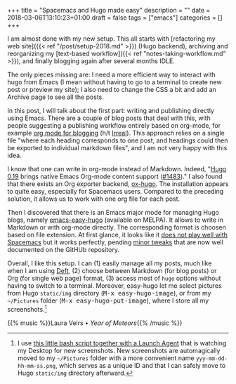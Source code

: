 +++
title = "Spacemacs and Hugo made easy"
description = ""
date = 2018-03-06T13:10:23+01:00
draft = false
tags = ["emacs"]
categories = []
+++

I am almost done with my new setup. This all starts with [refactoring my web site]({{< ref "/post/setup-2018.md" >}}) (Hugo backend), archiving and reorganizing my [text-based workflow]({{< ref "notes-taking-workflow.md" >}}), and finally blogging again after several months IDLE. 

<!--more-->

The only pieces missing are: I need a more efficient way to interact with hugo from Emacs (I mean without having to go to a terminal to create new post or preview my site); I also need to change the CSS a bit and add an Archive page to see all the posts.

In this post, I will talk about the first part: writing and publishing directly using Emacs. There are a couple of blog posts that deal with this, with people suggesting a publishing workflow entirely based on org-mode, for example [org mode for blogging](http://whyarethingsthewaytheyare.com/setting-up-the-blog/#workflow) (h/t [Irreal](http://irreal.org/blog/?p=5976)). This approach relies on a single file "where each heading corresponds to one post, and headings could then be exported to individual markdown files", and I am not very happy with this idea.

I know that one can write in org-mode instead of Markdown. Indeed, "[Hugo 0.19](https://github.com/gohugoio/hugo/releases/tag/v0.19) brings native Emacs Org-mode content support ([\#1483](https://github.com/spf13/hugo/issues/1483))." I also found that there exists an Org exporter backend, [ox-hugo](https://ox-hugo.scripter.co). The installation appears to quite easy, especially for Spacemacs users. Compared to the preceding solution, it allows us to work with one org file for each post.

Then I discovered that there is an Emacs major mode for managing Hugo blogs, namely [emacs-easy-hugo](https://github.com/masasam/emacs-easy-hugo) (available on MELPA). It allows to write in Markdown or with org-mode directly. The corresponding format is choosen based on file extension. At first glance, it looks like it [does not play well with Spacemacs](https://github.com/masasam/emacs-easy-hugo/issues/35) but it works perfectly, pending [minor tweaks](https://github.com/cescoferraro/dotfiles/blob/master/src/emacs.d/configuration.org#hugo) that are now well documented on the GitHUb repository.

Overall, I like this setup. I can (1) easily manage all my posts, much like when I am using [Deft](https://jblevins.org/projects/deft/), (2) choose between Markdown (for blog posts) or Org (for single web page) format, (3) access most of `hugo` options without having to switch to a terminal. Moreover, easy-hugo let me select pictures from Hugo `static/img` directory (<kbd>M-x easy-hugo-image</kbd>), or from my `~/Pictures` folder (<kbd>M-x easy-hugo-put-image</kbd>), where I store all my screenshots.[^1]

{{% music %}}Laura Veirs • *Year of Meteors*{{% /music %}}


[^1]: I use [this little bash script together with a Launch Agent](https://apple.stackexchange.com/a/251393) that is watching my Desktop for new screenshots. New screenshots are automagically moved to my `~/Pictures` folder with a more convenient name `yyy-mm-dd-hh-mm-ss.png`, which serves as a unique ID and that I can safely move to Hugo `static/img` directory afterward.

